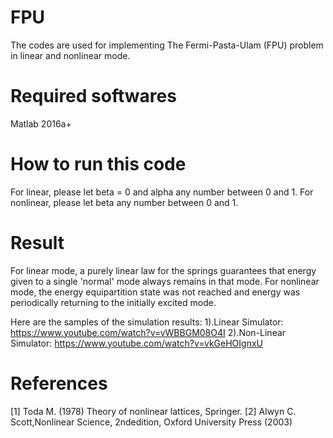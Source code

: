 # FPU
The codes are used for implementing The Fermi-Pasta-Ulam (FPU) problem in linear and nonlinear mode.

# Required softwares
Matlab 2016a+

# How to run this code
For linear, please let beta = 0 and alpha any number between 0 and 1.
For nonlinear, please let beta any number between 0 and 1.

# Result
For linear mode, a purely linear law for the springs guarantees that energy given to a single 'normal' mode always remains in that mode. For nonlinear mode, the energy equipartition state was not reached and energy was periodically returning to the initially excited mode.

Here are the samples of the simulation results:
1).Linear Simulator:  https://www.youtube.com/watch?v=vWBBGM08O4I
2).Non-Linear Simulator: https://www.youtube.com/watch?v=vkGeHOIgnxU

# References
[1] Toda M. (1978) Theory of nonlinear lattices, Springer.
[2] Alwyn C. Scott,Nonlinear Science, 2ndedition, Oxford University Press (2003)
